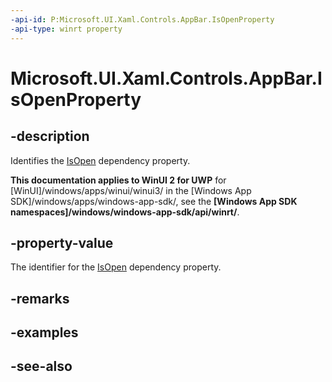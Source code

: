 ```yaml
---
-api-id: P:Microsoft.UI.Xaml.Controls.AppBar.IsOpenProperty
-api-type: winrt property
---
```


<!-- Property syntax
public Windows.UI.Xaml.DependencyProperty IsOpenProperty { get; }
-->

# Microsoft.UI.Xaml.Controls.AppBar.IsOpenProperty

## -description
Identifies the [IsOpen](appbar_isopen.md) dependency property.

**This documentation applies to WinUI 2 for UWP** for [WinUI]/windows/apps/winui/winui3/ in the [Windows App SDK]/windows/apps/windows-app-sdk/, see the **[Windows App SDK namespaces]/windows/windows-app-sdk/api/winrt/**.

## -property-value
The identifier for the [IsOpen](appbar_isopen.md) dependency property.

## -remarks

## -examples

## -see-also
